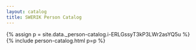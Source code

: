 ```yaml
---
layout: catalog
title: SWERIK Person Catalog
---
```

{% assign p = site.data._person-catalog.i-ERLGssyT3kP3LWr2asYQ5u %}
{% include person-catalog.html p=p %}

